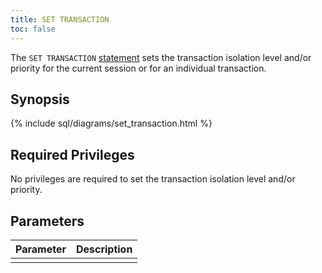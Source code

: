 ```yaml
---
title: SET TRANSACTION
toc: false
---
```


The `SET TRANSACTION` [statement](sql-statements.html) sets the transaction isolation level and/or priority for the current session or for an individual transaction.

<div id="toc"></div>

## Synopsis

{% include sql/diagrams/set_transaction.html %}

## Required Privileges

No privileges are required to set the transaction isolation level and/or   priority.

## Parameters

| Parameter | Description |
|-----------|-------------|
|  |  |



